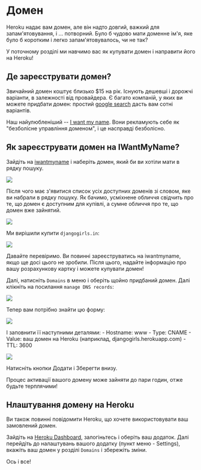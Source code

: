 # Домен

Heroku надає вам домен, але він надто довгий, важкий для запам'ятовування, і ... потворний. Було б чудово мати доменне ім'я, яке було б коротким і легко запам'ятовувалось, чи не так?

У поточному розділі ми навчимо вас як купувати домен і направити його на Heroku!

## Де зареєструвати домен?

Звичайний домен коштує близько $15 на рік. Існують дешевші і дорожчі варіанти, в залежності від провайдера. Є багато компаній, у яких ви можете придбати домен: простий [google search][1] дасть вам сотні варіантів.

 [1]: https://www.google.com/search?q=register%20domain

Наш найулюбленіший -- [I want my name][2]. Вони рекламують себе як "безболісне управління доменом", і це насправді безболісно.

 [2]: https://iwantmyname.com/

## Як зареєструвати домен на IWantMyName?

Зайдіть на [iwantmyname][3] і наберіть домен, який би ви хотіли мати в рядку пошуку.

 [3]: http://iwantmyname.com

![][4]

 [4]: images/1.png

Після чого має з'явитися список усіх доступних доменів зі словом, яке ви набрали в рядку пошуку. Як бачимо, усміхнене обличчя свідчить про те, що домен є доступним для купівлі, а сумне обличчя про те, що домен вже зайнятий.

![][5]

 [5]: images/2.png

Ми вирішили купити `djangogirls.in`:

![][6]

 [6]: images/3.png

Давайте перевіримо. Ви повинні зареєструватись на iwantmyname, якщо ще досі цього не зробили. Після цього, надайте інформацію про вашу розрахункову картку і можете купувати домен!

Далі, натисніть `Domains` в меню і оберіть щойно придбаний домен. Далі клікніть на посилання `manage DNS records`:

![][7]

 [7]: images/4.png

Тепер вам потрібно знайти цю форму:

![][8]

 [8]: images/5.png

І заповнити її наступними деталями: - Hostname: www - Type: CNAME - Value: ваш домен на Heroku (наприклад, djangogirls.herokuapp.com) - TTL: 3600

![][9]

 [9]: images/6.png

Натисніть кнопки Додати і Зберегти внизу.

Процес активації вашого домену може зайняти до пари годин, отже будьте терплячими!

## Нлаштування домену на Heroku

Ви також повинні повідомити Heroku, що хочете використовувати ваш замовлений домен.

Зайдіть на [Heroku Dashboard][10], залогіньтесь і оберіть ваш додаток. Далі перейдіть до налаштувань вашого додатку (пункт меню - Settings), вкажіть ваш домен у розділі `Domains` і збережіть зміни.

 [10]: https://dashboard.heroku.com/apps

Ось і все!